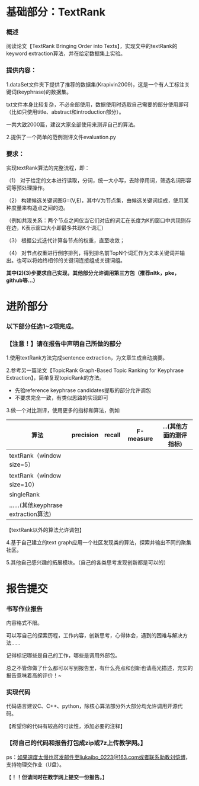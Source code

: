 # 基础部分：TextRank

### 概述

阅读论文【TextRank Bringing Order into Texts】，实现文中的textRank的keyword extraction算法，并在给定数据集上实验。

### 提供内容：

1.dataSet文件夹下提供了推荐的数据集(Krapivin2009)，这是一个有人工标注关键词(keyphrase)的数据集。

txt文件本身比较复杂，不必全部使用，数据使用时选取自己需要的部分使用即可（比如只使用title、abstract和introduction部分）。

一共大致2000篇，建议大家全部使用来测评自己的算法。

2.提供了一个简单的范例测评文件evaluation.py

### 要求：

实现textRank算法的完整流程，即：

（1） 对于给定的文本进行读取，分词，统一大小写，去除停用词，筛选名词形容词等预处理操作。

（2） 构建候选关键词图G=(V,E)，其中V为节点集，由候选关键词组成，使用某种度量来构造点之间的边。

（例如共现关系：两个节点之间仅当它们对应的词汇在长度为K的窗口中共现则存在边，K表示窗口大小即最多共现K个词汇）

（3） 根据公式迭代计算各节点的权重，直至收敛；

（4） 对节点权重进行倒序排列，得到排名前TopN个词汇作为文本关键词并输出。也可以将始终相邻的关键词连接组成关键词组。

**其中(2)(3)步要求自己实现，其他部分允许调用第三方包（推荐nltk，pke，github等...）**







# 进阶部分

### 以下部分任选1~2项完成。

### 【注意！】请在报告中声明自己所做的部分

1.使用textRank方法完成sentence extraction，为文章生成自动摘要。

2.参考另一篇论文【TopicRank Graph-Based Topic Ranking for Keyphrase Extraction】，简单复现topicRank的方法。

- 先验reference keyphrase candidates提取的部分允许调包
- 不要求完全一致，有类似思路的实现即可

3.做一个对比测评，使用更多的指标和算法，例如

| 算法                             | precision | recall | F-measure | ...(其他方面的测评指标) |
| -------------------------------- | --------- | ------ | --------- | ----------------------- |
| textRank（window size=5）        |           |        |           |                         |
| textRank（window size=10）       |           |        |           |                         |
| singleRank                       |           |        |           |                         |
| ……(其他keyphrase extraction算法) |           |        |           |                         |

【textRank以外的算法允许调包】

4.基于自己建立的text graph应用一个社区发现类的算法，探索并输出不同的聚集社区。

5.其他自己感兴趣的拓展模块。（自己的各类思考发现创新都是可以的）



# 报告提交



### 书写作业报告

内容格式不限。

可以写自己的探索历程，工作内容，创新思考，心得体会，遇到的困难与解决方法……

记得标记哪些是自己的工作，哪些是调用外部包。

总之不管你做了什么都可以写到报告里，有什么亮点和创新也请高光描述，充实的报告意味着高的评价！~

### 实现代码

代码语言建议C、C++、python，除核心算法部分外大部分均允许调用开源代码。

【希望你的代码有较高的可读性，添加必要的注释】





### 【将自己的代码和报告打包成zip或7z上传教学网。】



ps：如果速度太慢也可发邮件至liukaibo_0223@163.com或者联系助教刘恺博，支持物理交作业（U盘）。

【**！！但请同时在教学网上提交一份报告。**】

